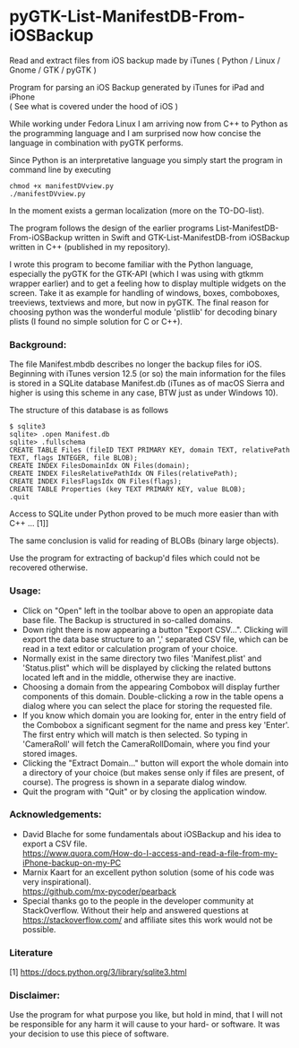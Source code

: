 # pyGTK-List-ManifestDB-From-iOSBackup
Read and extract files from iOS backup made by iTunes ( Python / Linux / Gnome / GTK / pyGTK )

Program for parsing an iOS Backup generated by iTunes for iPad and iPhone</br>
( See what is covered under the hood of iOS )

While working under Fedora Linux I am arriving now from  C++ to Python as the programming language and I am surprised now how concise the language in combination with pyGTK performs.

Since Python is an interpretative language you simply start the program in command line by executing

```
chmod +x manifestDVview.py
./manifestDVview.py
```
In the moment exists a german localization (more on the TO-DO-list).

The program follows the design of the earlier programs List-ManifestDB-From-iOSBackup written in Swift and GTK-List-ManifestDB-from iOSBackup written in C++ (published in my repository).

I wrote this program to become familiar with the Python language, especially the pyGTK for the GTK-API (which I was using with gtkmm wrapper earlier) and to get a feeling how to display multiple widgets on the screen. Take it as example for handling of windows, boxes, comboboxes, treeviews, textviews and more, but now in pyGTK. The final reason for choosing python was the wonderful module 'plistlib' for decoding binary plists (I found no simple solution for C or C++).

### Background:
The file Manifest.mbdb describes no longer the backup files for iOS. Beginning with iTunes version 12.5 (or so) the main information for the files is stored in a SQLite database Manifest.db (iTunes as of macOS Sierra and higher is using this scheme in any case, BTW just as under Windows 10).

The structure of this database is as follows 
```
$ sqlite3
sqlite> .open Manifest.db
sqlite> .fullschema
CREATE TABLE Files (fileID TEXT PRIMARY KEY, domain TEXT, relativePath TEXT, flags INTEGER, file BLOB);
CREATE INDEX FilesDomainIdx ON Files(domain);
CREATE INDEX FilesRelativePathIdx ON Files(relativePath);
CREATE INDEX FilesFlagsIdx ON Files(flags);
CREATE TABLE Properties (key TEXT PRIMARY KEY, value BLOB);
.quit
```
Access to SQLite under Python proved to be much more easier than with C++ ... [1]]

The same conclusion is valid for reading of BLOBs (binary large objects).

Use the program for extracting of backup'd files which could not be recovered otherwise.

### Usage:
- Click on "Open" left in the toolbar above to open an appropiate data base file. The Backup is structured in so-called domains.
- Down right there is now appearing a button "Export CSV...". Clicking will export the data base structure to an ',' separated CSV file, which can be read in a text editor or calculation program of your choice.
- Normally exist in the same directory two files 'Manifest.plist' and 'Status.plist" which will be displayed by clicking the related buttons located left and in the middle, otherwise they are inactive.
-  Choosing a domain from the appearing Combobox will display further components of this domain. Double-clicking a row in the table opens a dialog where you can select the place for storing the requested file.
- If you know which domain you are looking for, enter in the entry field of the Combobox a significant segment for the name and press key 'Enter'. The first entry which will match is then selected. So typing in 'CameraRoll' will fetch the CameraRollDomain, where you find your stored images.
- Clicking the "Extract Domain..." button will export the whole domain into a directory of your choice (but makes sense only if files are present, of course). The progress is shown in a separate dialog window.
- Quit the program with "Quit" or by closing the application window.

### Acknowledgements:
- David Blache for some fundamentals about iOSBackup and his idea to export a CSV file.</br>
<https://www.quora.com/How-do-I-access-and-read-a-file-from-my-iPhone-backup-on-my-PC>
- Marnix Kaart for an excellent python solution (some of his code was very inspirational).</br>
<https://github.com/mx-pycoder/pearback>
- Special thanks go to the people in the developer community at StackOverflow. Without their help and answered questions at <https://stackoverflow.com/> and affiliate sites this work would not be possible.

### Literature
[1] <https://docs.python.org/3/library/sqlite3.html>

### Disclaimer:
Use the program for what purpose you like, but hold in mind, that I will not be responsible for any harm it will cause to your hard- or software. It was your decision to use this piece of software.
